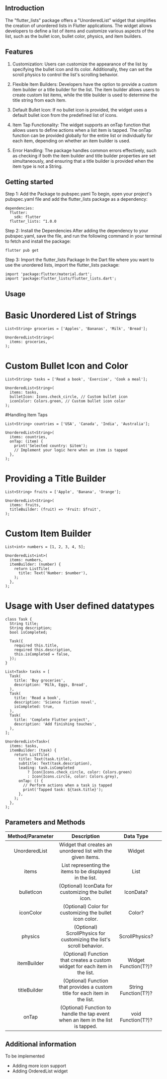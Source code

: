 <!--
This README describes the package. If you publish this package to pub.dev,
this README's contents appear on the landing page for your package.

For information about how to write a good package README, see the guide for
[writing package pages](https://dart.dev/guides/libraries/writing-package-pages).

For general information about developing packages, see the Dart guide for
[creating packages](https://dart.dev/guides/libraries/create-library-packages)
and the Flutter guide for
[developing packages and plugins](https://flutter.dev/developing-packages).
-->

## Introduction

The "flutter_lists" package offers a "UnorderedList" widget that simplifies the creation of unordered lists in Flutter applications. The widget allows developers to define a list of items and customize various aspects of the list, such as the bullet icon, bullet color, physics, and item builders.


## Features

1. Customization: Users can customize the appearance of the list by specifying the bullet icon and its color. Additionally, they can set the scroll physics to control the list's scrolling behavior.

2. Flexible Item Builders: Developers have the option to provide a custom item builder or a title builder for the list. The item builder allows users to create custom list items, while the title builder is used to determine the title string from each item.

3. Default Bullet Icon: If no bullet icon is provided, the widget uses a default bullet icon from the predefined list of icons.

4. Item Tap Functionality: The widget supports an onTap function that allows users to define actions when a list item is tapped. The onTap function can be provided globally for the entire list or individually for each item, depending on whether an item builder is used.

5. Error Handling: The package handles common errors effectively, such as checking if both the item builder and title builder properties are set simultaneously, and ensuring that a title builder is provided when the item type is not a String.

## Getting started

Step 1: Add the Package to pubspec.yaml
To begin, open your project's pubspec.yaml file and add the flutter_lists package as a dependency:

```
dependencies:
  flutter:
    sdk: flutter
  flutter_lists: ^1.0.0
```

Step 2: Install the Dependencies
After adding the dependency to your pubspec.yaml, save the file, and run the following command in your terminal to fetch and install the package:

```
flutter pub get
```

Step 3: Import the flutter_lists Package
In the Dart file where you want to use the unordered lists, import the flutter_lists package:

```
import 'package:flutter/material.dart';
import 'package:flutter_lists/flutter_lists.dart';
```
## Usage

# Basic Unordered List of Strings
```
List<String> groceries = ['Apples', 'Bananas', 'Milk', 'Bread'];

UnorderedList<String>(
  items: groceries,
);

```

# Custom Bullet Icon and Color

```
List<String> tasks = ['Read a book', 'Exercise', 'Cook a meal'];

UnorderedList<String>(
  items: tasks,
  bulletIcon: Icons.check_circle, // Custom bullet icon
  iconColor: Colors.green, // Custom bullet icon color
);

```
#Handling Item Taps
```
List<String> countries = ['USA', 'Canada', 'India', 'Australia'];

UnorderedList<String>(
  items: countries,
  onTap: (item) {
    print('Selected country: $item');
    // Implement your logic here when an item is tapped
  },
);

```
# Providing a Title Builder
```
List<String> fruits = ['Apple', 'Banana', 'Orange'];

UnorderedList<String>(
  items: fruits,
  titleBuilder: (fruit) => 'Fruit: $fruit',
);
```

# Custom Item Builder
```
List<int> numbers = [1, 2, 3, 4, 5];

UnorderedList<int>(
  items: numbers,
  itemBuilder: (number) {
    return ListTile(
      title: Text('Number: $number'),
    );
  },
);

```
# Usage with User defined datatypes

```
class Task {
  String title;
  String description;
  bool isCompleted;

  Task({
    required this.title,
    required this.description,
    this.isCompleted = false,
  });
}

List<Task> tasks = [
  Task(
    title: 'Buy groceries',
    description: 'Milk, Eggs, Bread',
  ),
  Task(
    title: 'Read a book',
    description: 'Science fiction novel',
    isCompleted: true,
  ),
  Task(
    title: 'Complete Flutter project',
    description: 'Add finishing touches',
  ),
];

UnorderedList<Task>(
  items: tasks,
  itemBuilder: (task) {
    return ListTile(
      title: Text(task.title),
      subtitle: Text(task.description),
      leading: task.isCompleted
          ? Icon(Icons.check_circle, color: Colors.green)
          : Icon(Icons.circle, color: Colors.grey),
      onTap: () {
        // Perform actions when a task is tapped
        print('Tapped task: ${task.title}');
      },
    );
  },
);

```

## Parameters and Methods

| Method/Parameter |                                   Description                                   |       Data Type      |   |
|:----------------:|:-------------------------------------------------------------------------------:|:--------------------:|---|
| UnorderedList    | Widget that creates an unordered list with the given items.                     | Widget               |   |
| items            | List representing the items to be displayed in the list.                        | List<T>              |   |
| bulletIcon       | (Optional) IconData for customizing the bullet icon.                            | IconData?            |   |
| iconColor        | (Optional) Color for customizing the bullet icon color.                         | Color?               |   |
| physics          | (Optional) ScrollPhysics for customizing the list's scroll behavior.            | ScrollPhysics?       |   |
| itemBuilder      | (Optional) Function that creates a custom widget for each item in the list.     | Widget Function(T?)? |   |
| titleBuilder     | (Optional) Function that provides a custom title for each item in the list.     | String Function(T?)? |   |
| onTap            | (Optional) Function to handle the tap event when an item in the list is tapped. | void Function(T?)?   |   |

## Additional information

To be implemented
- Adding more icon support
- Adding OrderedList widget

